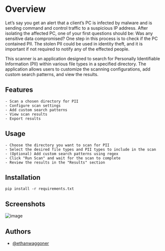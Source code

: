 # Overview

Let’s say you get an alert that a client’s PC is infected by malware and is sending command and control traffic to a suspicious IP address. After isolating the affected PC, one of your first questions should be: Was any sensitive data compromised? One step in this process is to check if the PC contained PII. The stolen PII could be used in identity theft, and it is important if not required to notify any of the effected people. 

This scanner is an application designed to search for Personally Identifiable Information (PII) within various file types in a specified directory. The application allows users to customize the scanning configurations, add custom search patterns, and view the results.

## Features

    - Scan a chosen directory for PII
    - Configure scan settings
    - Add custom search patterns
    - View scan results
    - Export results


## Usage

    - Choose the directory you want to scan for PII
    - Select the desired file types and PII types to include in the scan
    - (Optional) Add custom search patterns using regex
    - Click "Run Scan" and wait for the scan to complete
    - Review the results in the "Results" section
## Installation

``` pip install -r requirements.txt ```
    
## Screenshots

![image](https://user-images.githubusercontent.com/74027222/230779328-cba3147b-346b-440d-af7f-dcb2563bb373.png)


## Authors

- [@ethanwaggoner](https://www.github.com/ethanwaggoner)
